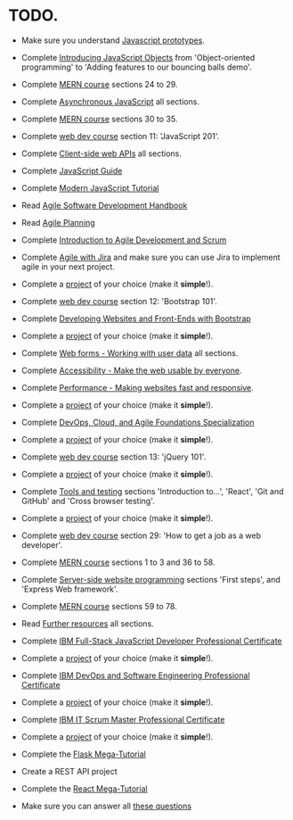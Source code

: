 # TODO.

* Make sure you understand [Javascript prototypes](https://developer.mozilla.org/en-US/docs/Learn/JavaScript/Objects/Object_prototypes).

* Complete [Introducing JavaScript Objects](https://developer.mozilla.org/en-US/docs/Learn/JavaScript/Objects/Object-oriented_programming) from 'Object-oriented programming' to 'Adding features to our bouncing balls demo'.

* Complete [MERN course](https://www.udemy.com/course/fullstack-web-development-course-projects-base/learn/lecture/41148122#overview) sections 24 to 29.

* Complete [Asynchronous JavaScript](https://developer.mozilla.org/en-US/docs/Learn/JavaScript/Asynchronous) all sections.

* Complete [MERN course](https://www.udemy.com/course/fullstack-web-development-course-projects-base/learn/lecture/41231730#overview) sections 30 to 35.

* Complete [web dev course](https://www.udemy.com/course/the-ultimate-fullstack-web-development-bootcamp) section 11: 'JavaScript 201'.

* Complete [Client-side web APIs](https://developer.mozilla.org/en-US/docs/Learn/JavaScript/Client-side_web_APIs) all sections.

* Complete [JavaScript Guide](https://developer.mozilla.org/en-US/docs/Web/JavaScript/Guide)

* Complete [Modern JavaScript Tutorial](https://javascript.info/)

* Read [Agile Software Development Handbook](https://www.freecodecamp.org/news/agile-software-development-handbook/)

* Read [Agile Planning](https://launchschool.com/books/agile_planning)

* Complete [Introduction to Agile Development and Scrum](https://www.coursera.org/learn/agile-development-and-scrum)

* Complete [Agile with Jira](https://www.coursera.org/learn/agile-atlassian-jira) and make sure you can use Jira to implement agile in your next project.

* Complete a [project](~/Notes/project_ideas.md) of your choice (make it **simple**!).

* Complete [web dev course](https://www.udemy.com/course/the-ultimate-fullstack-web-development-bootcamp) section 12: 'Bootstrap 101'.

* Complete [Developing Websites and Front-Ends with Bootstrap](https://www.coursera.org/learn/developing-websites-and-front-ends-with-bootstrap?specialization=ibm-frontend-developer)

* Complete a [project](~/Notes/project_ideas.md) of your choice (make it **simple**!).

* Complete [Web forms - Working with user data](https://developer.mozilla.org/en-US/docs/Learn/Forms) all sections.

* Complete [Accessibility - Make the web usable by everyone](https://developer.mozilla.org/en-US/docs/Learn/Accessibility).

* Complete [Performance - Making websites fast and responsive](https://developer.mozilla.org/en-US/docs/Learn/Performance).

* Complete a [project](~/Notes/project_ideas.md) of your choice (make it **simple**!).

* Complete [DevOps, Cloud, and Agile Foundations Specialization](https://www.coursera.org/specializations/devops-cloud-and-agile-foundations)

* Complete a [project](~/Notes/project_ideas.md) of your choice (make it **simple**!).

* Complete [web dev course](https://www.udemy.com/course/the-ultimate-fullstack-web-development-bootcamp) section 13: 'jQuery 101'.

* Complete a [project](~/Notes/project_ideas.md) of your choice (make it **simple**!).

* Complete [Tools and testing](https://developer.mozilla.org/en-US/docs/Learn/Tools_and_testing) sections 'Introduction to...', 'React', 'Git and GitHub' and 'Cross browser testing'.

* Complete a [project](~/Notes/project_ideas.md) of your choice (make it **simple**!).

* Complete [web dev course](https://www.udemy.com/course/the-ultimate-fullstack-web-development-bootcamp) section 29: 'How to get a job as a web developer'.

* Complete [MERN course](https://www.udemy.com/course/fullstack-web-development-course-projects-base/learn/lecture/41259006#overview) sections 1 to 3 and 36 to 58.

* Complete [Server-side website programming](https://developer.mozilla.org/en-US/docs/Learn/Server-side) sections 'First steps', and 'Express Web framework'.

* Complete [MERN course](https://www.udemy.com/course/fullstack-web-development-course-projects-base/learn/lecture/42373950#overview) sections 59 to 78.

* Read [Further resources](https://developer.mozilla.org/en-US/docs/Learn/Common_questions) all sections.

* Complete [IBM Full-Stack JavaScript Developer Professional Certificate](https://www.coursera.org/professional-certificates/ibm-full-stack-javascript-developer)

* Complete a [project](~/Notes/project_ideas.md) of your choice (make it **simple**!).

* Complete [IBM DevOps and Software Engineering Professional Certificate](https://www.coursera.org/professional-certificates/devops-and-software-engineering)

* Complete a [project](~/Notes/project_ideas.md) of your choice (make it **simple**!).

* Complete [IBM IT Scrum Master Professional Certificate](https://www.coursera.org/professional-certificates/ibm-it-scrum-master)

* Complete a [project](~/Notes/project_ideas.md) of your choice (make it **simple**!).

* Complete the [Flask Mega-Tutorial](https://blog.miguelgrinberg.com/post/the-flask-mega-tutorial-part-i-hello-world)

* Create a REST API project

* Complete the [React Mega-Tutorial](https://blog.miguelgrinberg.com/post/the-react-mega-tutorial-chapter-1-modern-javascript)

* Make sure you can answer all [these questions](https://docs.google.com/spreadsheets/d/1GF0UQZ05chcMbikyGlDRoTb2t6hsx-LD2steJwvGz34/edit?gid=0#gid=0)
